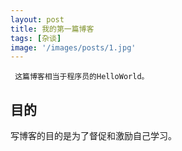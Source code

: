 ```yaml
---
layout: post
title: 我的第一篇博客
tags: [杂谈]
image: '/images/posts/1.jpg'
---
```














     这篇博客相当于程序员的HelloWorld。
     
     
## 目的     
写博客的目的是为了督促和激励自己学习。

